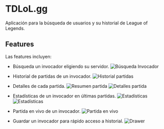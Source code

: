 # TDLoL.gg
 Aplicación para la búsqueda de usuarios y su historial de League of Legends.

## Features
Las features incluyen:
- Búsqueda un invocador eligiendo su servidor.
![Búsqueda Invocador](/screenshots/SummonerInput.png)

- Historial de partidas de un invocador.
![Historial partidas](/screenshots/MatchHistory.png)

- Detalles de cada partida.
![Resumen partida](/screenshots/MatchSummary.png)
![Detalles partida](/screenshots/MatchDetails.png)

- Estadísticas de un invocador en últimas partidas.
![Estadísticas](/screenshots/SummonerStats_1.png)
![Estadísticas](/screenshots/SummonerStats_2.png)

- Partida en vivo de un invocador.
![Partida en vivo](/screenshots/LiveGame.png)

- Guardar un invocador para rápido acceso a historial.
![Drawer](/screenshots/NavigationDrawer.png)
